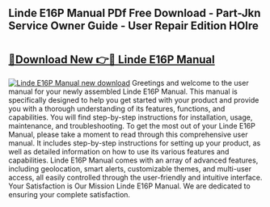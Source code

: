 ## Linde E16P Manual PDf Free Download - Part-Jkn Service Owner Guide - User Repair Edition HOIre

# <h2><a href="http://bc48774.oget.top/?id=Linde+E16P+Manual">🔗Download New 👉🔴 Linde E16P Manual</a></h2>

[![Linde E16P Manual new download](https://i.imgur.com/5g1atiW.png)](http://bc48774.oget.top/?id=Linde+E16P+Manual)
Greetings and welcome to the user manual for your newly assembled Linde E16P Manual. This manual is specifically designed to help you get started with your product and provide you with a thorough understanding of its features, functions, and capabilities. You will find step-by-step instructions for installation, usage, maintenance, and troubleshooting. To get the most out of your Linde E16P Manual, please take a moment to read through this comprehensive user manual. It includes step-by-step instructions for setting up your product, as well as detailed information on how to use its various features and capabilities. Linde E16P Manual comes with an array of advanced features, including geolocation, smart alerts, customizable themes, and multi-user access, all easily controlled through the user-friendly and intuitive interface. Your Satisfaction is Our Mission Linde E16P Manual. We are dedicated to ensuring your complete satisfaction.
